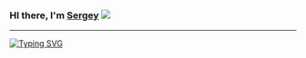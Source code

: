 ### HI there, I'm [Sergey](https://vk.com/kotenkov97) ![](https://github.com/blackcater/blackcater/raw/main/images/Hi.gif)

---

[![Typing SVG](https://readme-typing-svg.herokuapp.com?color=42F71F&background=FFFFFF00&vCenter=true&lines=Python+developer)](https://git.io/typing-svg)